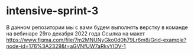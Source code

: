 # intensive-sprint-3
В данном репозитории мы с вами будем выполнять верстку в команде на вебинаре 29го декабря 2022 года
Ссылка на макет https://www.figma.com/file/7m2MNUNyGko0d0h79Lr6m8/Grid-example?node-id=176%3A2329&t=aGVNfUW7aRkvYIDV-1